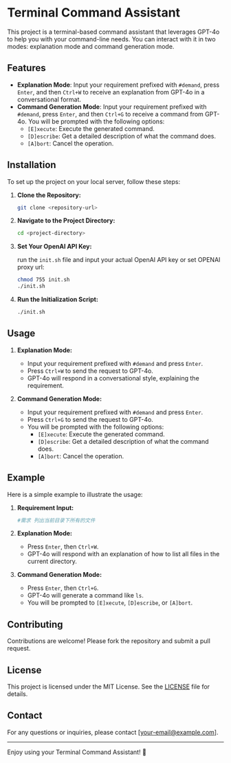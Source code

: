 # Terminal Command Assistant

This project is a terminal-based command assistant that leverages GPT-4o to help you with your command-line needs. You can interact with it in two modes: explanation mode and command generation mode.

## Features

- **Explanation Mode**: Input your requirement prefixed with `#demand`, press `Enter`, and then `Ctrl+W` to receive an explanation from GPT-4o in a conversational format.
- **Command Generation Mode**: Input your requirement prefixed with `#demand`, press `Enter`, and then `Ctrl+G` to receive a command from GPT-4o. You will be prompted with the following options:
    - `[E]xecute`: Execute the generated command.
    - `[D]escribe`: Get a detailed description of what the command does.
    - `[A]bort`: Cancel the operation.

## Installation

To set up the project on your local server, follow these steps:

1. **Clone the Repository:**

    ```bash
    git clone <repository-url>
    ```

2. **Navigate to the Project Directory:**

    ```bash
    cd <project-directory>
    ```

3. **Set Your OpenAI API Key:**

   run the `init.sh` file and input  your actual OpenAI API key or set OPENAI proxy url:

    ```bash
    chmod 755 init.sh
   ./init.sh
    ```

4. **Run the Initialization Script:**

    ```bash
    ./init.sh
    ```

## Usage

1. **Explanation Mode:**
    - Input your requirement prefixed with `#demand` and press `Enter`.
    - Press `Ctrl+W` to send the request to GPT-4o.
    - GPT-4o will respond in a conversational style, explaining the requirement.

2. **Command Generation Mode:**
    - Input your requirement prefixed with `#demand` and press `Enter`.
    - Press `Ctrl+G` to send the request to GPT-4o.
    - You will be prompted with the following options:
        - `[E]xecute`: Execute the generated command.
        - `[D]escribe`: Get a detailed description of what the command does.
        - `[A]bort`: Cancel the operation.

## Example

Here is a simple example to illustrate the usage:

1. **Requirement Input:**

    ```bash
    #需求 列出当前目录下所有的文件
    ```

2. **Explanation Mode:**
    - Press `Enter`, then `Ctrl+W`.
    - GPT-4o will respond with an explanation of how to list all files in the current directory.

3. **Command Generation Mode:**
    - Press `Enter`, then `Ctrl+G`.
    - GPT-4o will generate a command like `ls`.
    - You will be prompted to `[E]xecute`, `[D]escribe`, or `[A]bort`.

## Contributing

Contributions are welcome! Please fork the repository and submit a pull request.

## License

This project is licensed under the MIT License. See the [LICENSE](LICENSE) file for details.

## Contact

For any questions or inquiries, please contact [your-email@example.com].

---

Enjoy using your Terminal Command Assistant! 🚀